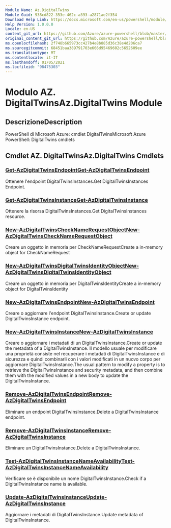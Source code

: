 ```yaml
---
Module Name: Az.DigitalTwins
Module Guid: 938cd822-353e-462c-a393-a2871ae2f354
Download Help Link: https://docs.microsoft.com/en-us/powershell/module/az.digitaltwins
Help Version: 1.0.0.0
Locale: en-US
content_git_url: https://github.com/Azure/azure-powershell/blob/master/src/DigitalTwins/help/Az.DigitalTwins.md
original_content_git_url: https://github.com/Azure/azure-powershell/blob/master/src/DigitalTwins/help/Az.DigitalTwins.md
ms.openlocfilehash: 2f748b665973cc427b4e8b885d36c38e4d206ca7
ms.sourcegitcommit: 68451baa389791703e666d95469602c5652609ee
ms.translationtype: MT
ms.contentlocale: it-IT
ms.lasthandoff: 01/05/2021
ms.locfileid: "98475303"
---
```

# <span data-ttu-id="e4f58-101">Modulo AZ. DigitalTwins</span><span class="sxs-lookup"><span data-stu-id="e4f58-101">Az.DigitalTwins Module</span></span>
## <span data-ttu-id="e4f58-102">Descrizione</span><span class="sxs-lookup"><span data-stu-id="e4f58-102">Description</span></span>
<span data-ttu-id="e4f58-103">PowerShell di Microsoft Azure: cmdlet DigitalTwins</span><span class="sxs-lookup"><span data-stu-id="e4f58-103">Microsoft Azure PowerShell: DigitalTwins cmdlets</span></span>

## <span data-ttu-id="e4f58-104">Cmdlet AZ. DigitalTwins</span><span class="sxs-lookup"><span data-stu-id="e4f58-104">Az.DigitalTwins Cmdlets</span></span>
### [<span data-ttu-id="e4f58-105">Get-AzDigitalTwinsEndpoint</span><span class="sxs-lookup"><span data-stu-id="e4f58-105">Get-AzDigitalTwinsEndpoint</span></span>](Get-AzDigitalTwinsEndpoint.md)
<span data-ttu-id="e4f58-106">Ottenere l'endpoint DigitalTwinsInstances.</span><span class="sxs-lookup"><span data-stu-id="e4f58-106">Get DigitalTwinsInstances Endpoint.</span></span>

### [<span data-ttu-id="e4f58-107">Get-AzDigitalTwinsInstance</span><span class="sxs-lookup"><span data-stu-id="e4f58-107">Get-AzDigitalTwinsInstance</span></span>](Get-AzDigitalTwinsInstance.md)
<span data-ttu-id="e4f58-108">Ottenere la risorsa DigitalTwinsInstances.</span><span class="sxs-lookup"><span data-stu-id="e4f58-108">Get DigitalTwinsInstances resource.</span></span>

### [<span data-ttu-id="e4f58-109">New-AzDigitalTwinsCheckNameRequestObject</span><span class="sxs-lookup"><span data-stu-id="e4f58-109">New-AzDigitalTwinsCheckNameRequestObject</span></span>](New-AzDigitalTwinsCheckNameRequestObject.md)
<span data-ttu-id="e4f58-110">Creare un oggetto in memoria per CheckNameRequest</span><span class="sxs-lookup"><span data-stu-id="e4f58-110">Create a in-memory object for CheckNameRequest</span></span>

### [<span data-ttu-id="e4f58-111">New-AzDigitalTwinsDigitalTwinsIdentityObject</span><span class="sxs-lookup"><span data-stu-id="e4f58-111">New-AzDigitalTwinsDigitalTwinsIdentityObject</span></span>](New-AzDigitalTwinsDigitalTwinsIdentityObject.md)
<span data-ttu-id="e4f58-112">Creare un oggetto in memoria per DigitalTwinsIdentity</span><span class="sxs-lookup"><span data-stu-id="e4f58-112">Create a in-memory object for DigitalTwinsIdentity</span></span>

### [<span data-ttu-id="e4f58-113">New-AzDigitalTwinsEndpoint</span><span class="sxs-lookup"><span data-stu-id="e4f58-113">New-AzDigitalTwinsEndpoint</span></span>](New-AzDigitalTwinsEndpoint.md)
<span data-ttu-id="e4f58-114">Creare o aggiornare l'endpoint DigitalTwinsInstance.</span><span class="sxs-lookup"><span data-stu-id="e4f58-114">Create or update DigitalTwinsInstance endpoint.</span></span>

### [<span data-ttu-id="e4f58-115">New-AzDigitalTwinsInstance</span><span class="sxs-lookup"><span data-stu-id="e4f58-115">New-AzDigitalTwinsInstance</span></span>](New-AzDigitalTwinsInstance.md)
<span data-ttu-id="e4f58-116">Creare o aggiornare i metadati di un DigitalTwinsInstance.</span><span class="sxs-lookup"><span data-stu-id="e4f58-116">Create or update the metadata of a DigitalTwinsInstance.</span></span>
<span data-ttu-id="e4f58-117">Il modello usuale per modificare una proprietà consiste nel recuperare i metadati di DigitalTwinsInstance e di sicurezza e quindi combinarli con i valori modificati in un nuovo corpo per aggiornare DigitalTwinsInstance.</span><span class="sxs-lookup"><span data-stu-id="e4f58-117">The usual pattern to modify a property is to retrieve the DigitalTwinsInstance and security metadata, and then combine them with the modified values in a new body to update the DigitalTwinsInstance.</span></span>

### [<span data-ttu-id="e4f58-118">Remove-AzDigitalTwinsEndpoint</span><span class="sxs-lookup"><span data-stu-id="e4f58-118">Remove-AzDigitalTwinsEndpoint</span></span>](Remove-AzDigitalTwinsEndpoint.md)
<span data-ttu-id="e4f58-119">Eliminare un endpoint DigitalTwinsInstance.</span><span class="sxs-lookup"><span data-stu-id="e4f58-119">Delete a DigitalTwinsInstance endpoint.</span></span>

### [<span data-ttu-id="e4f58-120">Remove-AzDigitalTwinsInstance</span><span class="sxs-lookup"><span data-stu-id="e4f58-120">Remove-AzDigitalTwinsInstance</span></span>](Remove-AzDigitalTwinsInstance.md)
<span data-ttu-id="e4f58-121">Eliminare un DigitalTwinsInstance.</span><span class="sxs-lookup"><span data-stu-id="e4f58-121">Delete a DigitalTwinsInstance.</span></span>

### [<span data-ttu-id="e4f58-122">Test-AzDigitalTwinsInstanceNameAvailability</span><span class="sxs-lookup"><span data-stu-id="e4f58-122">Test-AzDigitalTwinsInstanceNameAvailability</span></span>](Test-AzDigitalTwinsInstanceNameAvailability.md)
<span data-ttu-id="e4f58-123">Verificare se è disponibile un nome DigitalTwinsInstance.</span><span class="sxs-lookup"><span data-stu-id="e4f58-123">Check if a DigitalTwinsInstance name is available.</span></span>

### [<span data-ttu-id="e4f58-124">Update-AzDigitalTwinsInstance</span><span class="sxs-lookup"><span data-stu-id="e4f58-124">Update-AzDigitalTwinsInstance</span></span>](Update-AzDigitalTwinsInstance.md)
<span data-ttu-id="e4f58-125">Aggiornare i metadati di DigitalTwinsInstance.</span><span class="sxs-lookup"><span data-stu-id="e4f58-125">Update metadata of DigitalTwinsInstance.</span></span>

